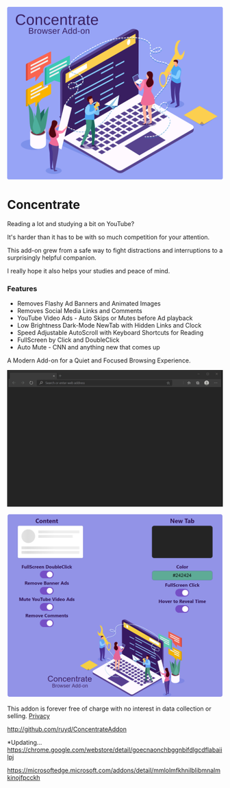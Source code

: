 ![Image](images/Concentrate.svg)

# Concentrate

Reading a lot and studying a bit on YouTube?

It's harder than it has to be with so much competition for your attention.

This add-on grew from a safe way to fight distractions and interruptions to a surprisingly helpful companion.

I really hope it also helps your studies and peace of mind.

### Features

- Removes Flashy Ad Banners and Animated Images
- Removes Social Media Links and Comments
- YouTube Video Ads - Auto Skips or Mutes before Ad playback
- Low Brightness Dark-Mode NewTab with Hidden Links and Clock
- Speed Adjustable AutoScroll with Keyboard Shortcuts for Reading
- FullScreen by Click and DoubleClick
- Auto Mute - CNN and anything new that comes up

A Modern Add-on for a Quiet and Focused Browsing Experience.

![Image](visuals/ConcentrateUI.gif)

![Image](visuals/Options.png)

This addon is forever free of charge with no interest in data collection or selling.
[Privacy](PRIVACY.TXT)

http://github.com/ruyd/ConcentrateAddon

\*Updating...
https://chrome.google.com/webstore/detail/goecnaonchbggnbifdlgcdflabaiilpj

https://microsoftedge.microsoft.com/addons/detail/mmlolmfkhnilblibmnalmkinojfpcckh
